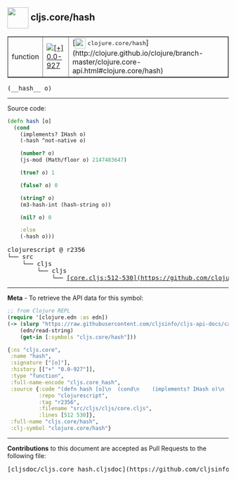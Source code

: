 ## <img width="48px" valign="middle" src="http://i.imgur.com/Hi20huC.png"> cljs.core/hash

 <table border="1">
<tr>

<td>function</td>
<td><a href="https://github.com/cljsinfo/cljs-api-docs/tree/0.0-927"><img valign="middle" alt="[+] 0.0-927" src="https://img.shields.io/badge/+-0.0--927-lightgrey.svg"></a> </td>
<td>
[<img height="24px" valign="middle" src="http://i.imgur.com/1GjPKvB.png"> <samp>clojure.core/hash</samp>](http://clojure.github.io/clojure/branch-master/clojure.core-api.html#clojure.core/hash)
</td>
</tr>
</table>

 <samp>
(__hash__ o)<br>
</samp>

---





Source code:

```clj
(defn hash [o]
  (cond
    (implements? IHash o)
    (-hash ^not-native o)

    (number? o)
    (js-mod (Math/floor o) 2147483647)

    (true? o) 1

    (false? o) 0

    (string? o)
    (m3-hash-int (hash-string o))

    (nil? o) 0

    :else
    (-hash o)))
```

 <pre>
clojurescript @ r2356
└── src
    └── cljs
        └── cljs
            └── <ins>[core.cljs:512-530](https://github.com/clojure/clojurescript/blob/r2356/src/cljs/cljs/core.cljs#L512-L530)</ins>
</pre>


---

__Meta__ - To retrieve the API data for this symbol:

```clj
;; from Clojure REPL
(require '[clojure.edn :as edn])
(-> (slurp "https://raw.githubusercontent.com/cljsinfo/cljs-api-docs/catalog/cljs-api.edn")
    (edn/read-string)
    (get-in [:symbols "cljs.core/hash"]))
```

```clj
{:ns "cljs.core",
 :name "hash",
 :signature ["[o]"],
 :history [["+" "0.0-927"]],
 :type "function",
 :full-name-encode "cljs.core_hash",
 :source {:code "(defn hash [o]\n  (cond\n    (implements? IHash o)\n    (-hash ^not-native o)\n\n    (number? o)\n    (js-mod (Math/floor o) 2147483647)\n\n    (true? o) 1\n\n    (false? o) 0\n\n    (string? o)\n    (m3-hash-int (hash-string o))\n\n    (nil? o) 0\n\n    :else\n    (-hash o)))",
          :repo "clojurescript",
          :tag "r2356",
          :filename "src/cljs/cljs/core.cljs",
          :lines [512 530]},
 :full-name "cljs.core/hash",
 :clj-symbol "clojure.core/hash"}

```

---

__Contributions__ to this document are accepted as Pull Requests to the following file:

 <pre>
[cljsdoc/cljs.core_hash.cljsdoc](https://github.com/cljsinfo/cljs-api-docs/blob/master/cljsdoc/cljs.core_hash.cljsdoc)
</pre>

